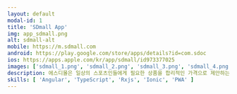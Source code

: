 ```yaml
---
layout: default
modal-id: 1
title: 'SDmall App'
img: app_sdmall.png
alt: sdmall-alt
mobile: https://m.sdmall.com
android: https://play.google.com/store/apps/details?id=com.sdoc
ios: https://apps.apple.com/kr/app/sdmall/id973377025
images: ['sdmall_1.png', 'sdmall_2.png', 'sdmall_3.png', 'sdmall_4.png', 'sdmall_5.png', 'sdmall_6.png']
description: 에스디몰은 일상의 스포츠인들에게 필요한 상품을 합리적인 가격으로 제안하는 30만 회원의 라이프스포츠 전문 쇼핑몰입니다.<br>2020년 12월부터 리뉴얼을 기획하여 2021년 8월에 리뉴얼 오픈하였습니다.<br>프론트를 혼자 담당했으며, android와 ios에 출시하였고, 업데이트 및 유지보수를 하고 있습니다.
skills: [ 'Angular', 'TypeScript', 'Rxjs', 'Ionic', 'PWA' ]
---
```

